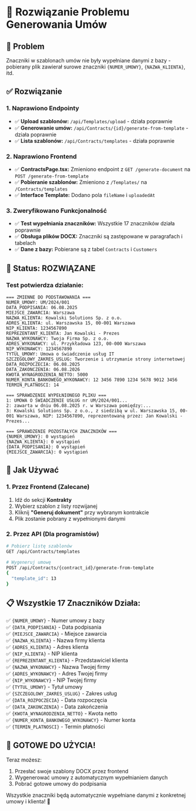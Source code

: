 # 🔧 Rozwiązanie Problemu Generowania Umów

## 🎯 Problem
Znaczniki w szablonach umów nie były wypełniane danymi z bazy - pobierany plik zawierał surowe znaczniki `{NUMER_UMOWY}`, `{NAZWA_KLIENTA}`, itd.

## ✅ Rozwiązanie

### 1. **Naprawiono Endpointy**
- ✅ **Upload szablonów:** `/api/Templates/upload` - działa poprawnie
- ✅ **Generowanie umów:** `/api/Contracts/{id}/generate-from-template` - działa poprawnie  
- ✅ **Lista szablonów:** `/api/Contracts/templates` - działa poprawnie

### 2. **Naprawiono Frontend**
- ✅ **ContractsPage.tsx:** Zmieniono endpoint z `GET /generate-document` na `POST /generate-from-template`
- ✅ **Pobieranie szablonów:** Zmieniono z `/Templates/` na `/Contracts/templates`
- ✅ **Interface Template:** Dodano pola `fileName` i `uploadedAt`

### 3. **Zweryfikowano Funkcjonalność**
- ✅ **Test wypełniania znaczników:** Wszystkie 17 znaczników działa poprawnie
- ✅ **Obsługa plików DOCX:** Znaczniki są zastępowane w paragrafach i tabelach
- ✅ **Dane z bazy:** Pobierane są z tabel `Contracts` i `Customers`

## 🎉 Status: **ROZWIĄZANE**

### Test potwierdza działanie:
```
=== ZMIENNE DO PODSTAWOWANIA ===
NUMER_UMOWY: UM/2024/001
DATA_PODPISANIA: 06.08.2025
MIEJSCE_ZAWARCIA: Warszawa
NAZWA_KLIENTA: Kowalski Solutions Sp. z o.o.
ADRES_KLIENTA: ul. Warszawska 15, 00-001 Warszawa
NIP_KLIENTA: 1234567890
REPREZENTANT_KLIENTA: Jan Kowalski - Prezes
NAZWA_WYKONAWCY: Twoja Firma Sp. z o.o.
ADRES_WYKONAWCY: ul. Przykładowa 123, 00-000 Warszawa
NIP_WYKONAWCY: 1234567890
TYTUL_UMOWY: Umowa o świadczenie usług IT
SZCZEGOLOWY_ZAKRES_USLUG: Tworzenie i utrzymanie strony internetowej
DATA_ROZPOCZECIA: 06.08.2025
DATA_ZAKONCZENIA: 06.08.2026
KWOTA_WYNAGRODZENIA_NETTO: 5000
NUMER_KONTA_BANKOWEGO_WYKONAWCY: 12 3456 7890 1234 5678 9012 3456
TERMIN_PLATNOSCI: 14

=== SPRAWDZENIE WYPEŁNIONEGO PLIKU ===
1: UMOWA O ŚWIADCZENIE USŁUG nr UM/2024/001...
2: zawarta w dniu 06.08.2025 r. w Warszawa pomiędzy:...
3: Kowalski Solutions Sp. z o.o., z siedzibą w ul. Warszawska 15, 00-001 Warszawa, NIP: 1234567890, reprezentowaną przez: Jan Kowalski - Prezes...

=== SPRAWDZENIE POZOSTAŁYCH ZNACZNIKÓW ===
{NUMER_UMOWY}: 0 wystąpień
{NAZWA_KLIENTA}: 0 wystąpień
{DATA_PODPISANIA}: 0 wystąpień
{MIEJSCE_ZAWARCIA}: 0 wystąpień
```

## 🚀 Jak Używać

### 1. **Przez Frontend (Zalecane)**
1. Idź do sekcji **Kontrakty**
2. Wybierz szablon z listy rozwijanej
3. Kliknij **"Generuj dokument"** przy wybranym kontrakcie
4. Plik zostanie pobrany z wypełnionymi danymi

### 2. **Przez API (Dla programistów)**
```bash
# Pobierz listę szablonów
GET /api/Contracts/templates

# Wygeneruj umowę
POST /api/Contracts/{contract_id}/generate-from-template
{
  "template_id": 13
}
```

## 📋 Wszystkie 17 Znaczników Działa:

✅ `{NUMER_UMOWY}` - Numer umowy z bazy  
✅ `{DATA_PODPISANIA}` - Data podpisania  
✅ `{MIEJSCE_ZAWARCIA}` - Miejsce zawarcia  
✅ `{NAZWA_KLIENTA}` - Nazwa firmy klienta  
✅ `{ADRES_KLIENTA}` - Adres klienta  
✅ `{NIP_KLIENTA}` - NIP klienta  
✅ `{REPREZENTANT_KLIENTA}` - Przedstawiciel klienta  
✅ `{NAZWA_WYKONAWCY}` - Nazwa Twojej firmy  
✅ `{ADRES_WYKONAWCY}` - Adres Twojej firmy  
✅ `{NIP_WYKONAWCY}` - NIP Twojej firmy  
✅ `{TYTUL_UMOWY}` - Tytuł umowy  
✅ `{SZCZEGOLOWY_ZAKRES_USLUG}` - Zakres usług  
✅ `{DATA_ROZPOCZECIA}` - Data rozpoczęcia  
✅ `{DATA_ZAKONCZENIA}` - Data zakończenia  
✅ `{KWOTA_WYNAGRODZENIA_NETTO}` - Kwota netto  
✅ `{NUMER_KONTA_BANKOWEGO_WYKONAWCY}` - Numer konta  
✅ `{TERMIN_PLATNOSCI}` - Termin płatności  

## 🎯 **GOTOWE DO UŻYCIA!**

Teraz możesz:
1. Przesłać swoje szablony DOCX przez frontend
2. Wygenerować umowy z automatycznym wypełnianiem danych
3. Pobrać gotowe umowy do podpisania

Wszystkie znaczniki będą automatycznie wypełniane danymi z konkretnej umowy i klienta! 🎉
